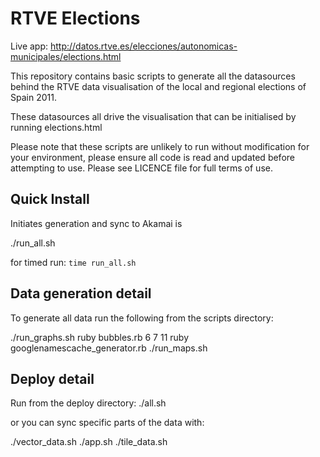 RTVE Elections
===============

Live app: http://datos.rtve.es/elecciones/autonomicas-municipales/elections.html 

This repository contains basic scripts to generate all the datasources behind the RTVE data visualisation of the local and regional elections of Spain 2011.

These datasources all drive the visualisation that can be initialised by running elections.html

Please note that these scripts are unlikely to run without modification for your environment, please ensure all code is read and updated before attempting to use. Please see LICENCE file for full terms of use.


Quick Install
-------------

Initiates generation and sync to Akamai is

./run_all.sh

for timed run: `time run_all.sh`


Data generation detail
-----------------------

To generate all data run the following from the scripts directory:

./run_graphs.sh
ruby bubbles.rb 6 7 11
ruby googlenamescache_generator.rb
./run_maps.sh


Deploy detail
--------------

Run from the deploy directory:
./all.sh 


or you can sync specific parts of the data with:

./vector_data.sh
./app.sh
./tile_data.sh

